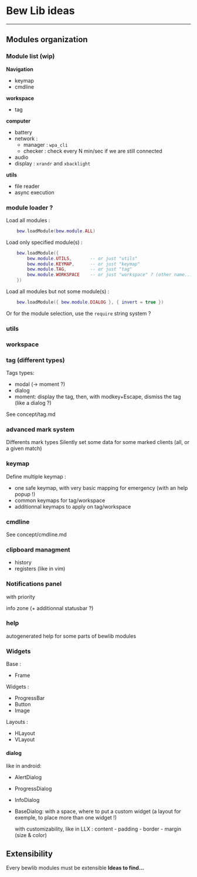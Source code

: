 # Bew Lib ideas

------------------------------------------------------------------------------------------

## Modules organization

### Module list (wip)

**Navigation**

* keymap
* cmdline

**workspace**

* tag

**computer**

* battery
* network :
  * manager : `wpa_cli`
  * checker : check every N min/sec if we are still connected
* audio
* display : `xrandr` and `xbacklight`


**utils**

* file reader
* async execution



### module loader ?


Load all modules :

```lua
	bew.loadModule(bew.module.ALL)
```

Load only specified module(s) :

```lua
	bew.loadModule({
		bew.module.UTILS,		-- or just "utils"
		bew.module.KEYMAP,		-- or just "keymap"
		bew.module.TAG,			-- or just "tag"
		bew.module.WORKSPACE	-- or just "workspace" ? (other name...)
	})
```

Load all modules but not some module(s) :

```lua
	bew.loadModule({ bew.module.DIALOG }, { invert = true })
```

Or for the module selection, use the `require` string system ?



### utils



### workspace



### tag (different types)

Tags types:
* modal (-> moment ?)
* dialog
* moment: display the tag, then, with modkey+Escape, dismiss the tag (like a dialog ?)

See concept/tag.md



### advanced mark system

Differents mark types
Silently set some data for some marked clients (all, or a given match)



### keymap

Define multiple keymap :

* one safe keymap, with very basic mapping for emergency (with an help popup !)
* common keymaps for tag/workspace
* additionnal keymaps to apply on tag/workspace



### cmdline

See concept/cmdline.md



### clipboard managment

* history
* registers (like in vim)



### Notifications panel

with priority

info zone (+ additionnal statusbar ?)





### help

autogenerated help for some parts of bewlib modules






### Widgets

Base :

* Frame

Widgets :

* ProgressBar
* Button
* Image

Layouts :

* HLayout
* VLayout

#### dialog

like in android:

* AlertDialog
* ProgressDialog
* InfoDialog
* BaseDialog: with a space, where to put a custom widget (a layout for exemple, to place more than one widget !)

	with customizability, like in LLX : content - padding - border - margin (size & color)


## Extensibility

Every bewlib modules must be extensible
**Ideas to find...**
